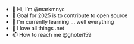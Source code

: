 - 👋 Hi, I’m @markmnyc
- 👀 Goal for 2025 is to contribute to open source
- 🌱 I’m currently learning ... well everything 
- 💞️ I love all things .net
- 📫 How to reach me @ghotei159

<!---
markmnyc/markmnyc is a ✨ special ✨ repository because its `README.md` (this file) appears on your GitHub profile.
You can click the Preview link to take a look at your changes.
--->

